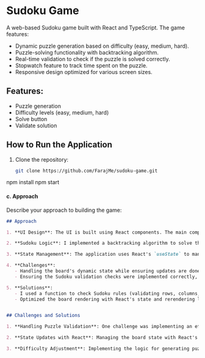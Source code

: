 # Sudoku Game

A web-based Sudoku game built with React and TypeScript. The game features:
- Dynamic puzzle generation based on difficulty (easy, medium, hard).
- Puzzle-solving functionality with backtracking algorithm.
- Real-time validation to check if the puzzle is solved correctly.
- Stopwatch feature to track time spent on the puzzle.
- Responsive design optimized for various screen sizes.

## Features:
- Puzzle generation
- Difficulty levels (easy, medium, hard)
- Solve button
- Validate solution

## How to Run the Application

1. Clone the repository:
   ```bash
   git clone https://github.com/FarajMe/sudoku-game.git
npm install
npm start


#### **c. Approach**

Describe your approach to building the game:

```markdown
## Approach

1. **UI Design**: The UI is built using React components. The main components include the `Board`, `Cell`, and `StopwatchButton`. I used CSS Grid for the board layout and flexbox for responsive button positioning.

2. **Sudoku Logic**: I implemented a backtracking algorithm to solve the Sudoku puzzle. The puzzle generation logic ensures valid solutions and adjusts the number of pre-filled cells based on difficulty.

3. **State Management**: The application uses React's `useState` to manage the board state, difficulty level, and solved status.

4. **Challenges**: 
   - Handling the board's dynamic state while ensuring updates are done efficiently was a challenge.
   - Ensuring the Sudoku validation checks were implemented correctly, especially when managing both row, column, and 3x3 grid constraints.

5. **Solutions**: 
   - I used a function to check Sudoku rules (validating rows, columns, and subgrids) for user inputs.
   - Optimized the board rendering with React's state and rerendering lifecycle to avoid unnecessary re-renders.


## Challenges and Solutions

1. **Handling Puzzle Validation**: One challenge was implementing an efficient Sudoku validation function that ensures all constraints are met. I tackled this by breaking the validation into smaller helper functions that check rows, columns, and 3x3 grids.

2. **State Updates with React**: Managing the board state with React's `useState` hook and ensuring efficient updates when cells change was tricky. To solve this, I made use of immutable data structures (by cloning arrays) to avoid direct mutation of state.

3. **Difficulty Adjustment**: Implementing the logic for generating puzzles with different difficulty levels required adjusting the number of pre-filled cells. I used a function to handle this dynamically based on the selected difficulty.
